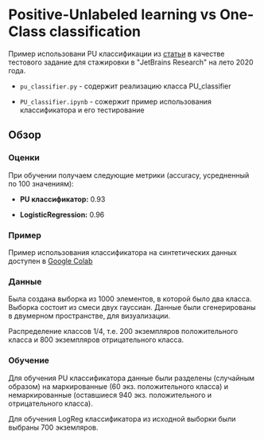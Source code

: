 # Positive-Unlabeled learning vs One-Class classification

Пример использовани PU классификации из [статьи](https://www.eecs.wsu.edu/~holder/courses/CptS570/fall09/present/ElkanKDD08.pdf) в качестве тестового задание для стажировки в "JetBrains Research" на лето 2020 года.

- `pu_classifier.py` - содержит реализацию класса PU_classifier

- `PU_classifier.ipynb` - сожержит пример использования классификатора и его тестирование


## Обзор

### Оценки

[](classification_result.jpg)

При обучении получаем следующие метрики (accuracy, усредненный по 100 значениям):

- **PU классификатор:** 0.93

- **LogisticRegression:** 0.96

### Пример
Пример использования классификатора на синтетических данных доступен в [Google Colab](https://drive.google.com/file/d/1wpBSjNfRn3cZCCV_j2ecUEP8DCuYqFNY/view?usp=sharing)


### Данные

Была создана выборка из 1000 элементов, в которой было два класса. Выборка состоит из смеси двух гауссиан. Данные были сгенерированы в двумерном пространстве, для визуализации.

Распределение классов 1/4, т.е. 200 экземпляров положительного класса и 800 экземпляров отрицательного класса.


### Обучение

Для обучения PU классификатора данные были разделены (случайным образом) на маркированные (60 экз. положительного класса) и немаркированные (оставшиеся 940 экз. положительного и отрицательного класса).

Для обучения LogReg классификатора из исходной выборки были выбраны 700 экземляров.

